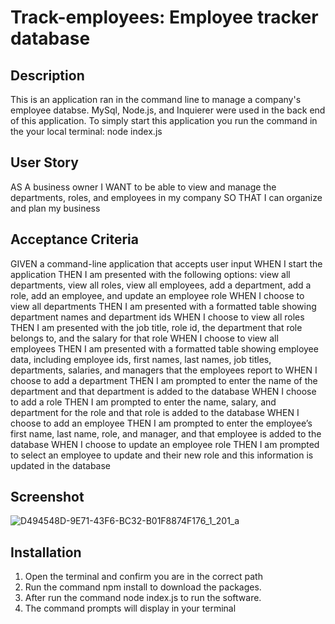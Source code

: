 # Track-employees: Employee tracker database

## Description
This is an application ran in the command line to manage a company's employee databse. MySql, Node.js, and Inquierer were used in the back end of this application. To simply start this application you run the command in the your local terminal: node index.js

## User Story
AS A business owner
I WANT to be able to view and manage the departments, roles, and employees in my company
SO THAT I can organize and plan my business

## Acceptance Criteria
GIVEN a command-line application that accepts user input
WHEN I start the application
THEN I am presented with the following options: view all departments, view all roles, view all employees, add a department, add a role, add an employee, and update an employee role
WHEN I choose to view all departments
THEN I am presented with a formatted table showing department names and department ids
WHEN I choose to view all roles
THEN I am presented with the job title, role id, the department that role belongs to, and the salary for that role
WHEN I choose to view all employees
THEN I am presented with a formatted table showing employee data, including employee ids, first names, last names, job titles, departments, salaries, and managers that the employees report to
WHEN I choose to add a department
THEN I am prompted to enter the name of the department and that department is added to the database
WHEN I choose to add a role
THEN I am prompted to enter the name, salary, and department for the role and that role is added to the database
WHEN I choose to add an employee
THEN I am prompted to enter the employee’s first name, last name, role, and manager, and that employee is added to the database
WHEN I choose to update an employee role
THEN I am prompted to select an employee to update and their new role and this information is updated in the database

## Screenshot
![D494548D-9E71-43F6-BC32-B01F8874F176_1_201_a](https://user-images.githubusercontent.com/117424603/228745861-49e5f98b-7e8c-48d0-b6a8-83085718a7e5.jpeg)

## Installation
1. Open the terminal and confirm you are in the correct path
2. Run the command npm install to download the packages.
3. After run the command node index.js to run the software.
4. The command prompts will display in your terminal

